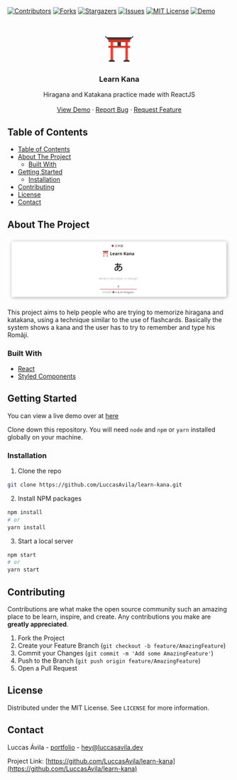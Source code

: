 [![Contributors][contributors-shield]][contributors-url]
[![Forks][forks-shield]][forks-url]
[![Stargazers][stars-shield]][stars-url]
[![Issues][issues-shield]][issues-url]
[![MIT License][license-shield]][license-url]
[![Demo][demo-shield]][demo-url]

<br />
<p align="center">
  <a href="https://github.com/LuccasAvila/learn-kana">
    <img src="github/logo.png" alt="Logo" height="64">
  </a>

  <h3 align="center">Learn Kana</h3>

  <p align="center">
    Hiragana and Katakana practice made with ReactJS
    <br />
    <br />
    <a href="https://luccasavila.github.io/learn-kana/">View Demo</a>
    ·
    <a href="https://github.com/LuccasAvila/learn-kana/issues">Report Bug</a>
    ·
    <a href="https://github.com/LuccasAvila/learn-kana/issues">Request Feature</a>
  </p>
</p>

<!-- TABLE OF CONTENTS -->

## Table of Contents

- [Table of Contents](#table-of-contents)
- [About The Project](#about-the-project)
  - [Built With](#built-with)
- [Getting Started](#getting-started)
  - [Installation](#installation)
- [Contributing](#contributing)
- [License](#license)
- [Contact](#contact)

<!-- ABOUT THE PROJECT -->

## About The Project

![Learn Kana][product-screenshot]

This project aims to help people who are trying to memorize hiragana and katakana, using a technique similar to the use of flashcards. Basically the system shows a kana and the user has to try to remember and type his Romãji.

### Built With

- [React](https://reactjs.org/)
- [Styled Components](https://styled-components.com/)

<!-- GETTING STARTED -->

## Getting Started

You can view a live demo over at [here](https://luccasavila.github.io/learn-kana/)

Clone down this repository. You will need `node` and `npm` or `yarn` installed globally on your machine.

### Installation

1. Clone the repo

```sh
git clone https://github.com/LuccasAvila/learn-kana.git
```

2. Install NPM packages

```sh
npm install
# or
yarn install
```

3. Start a local server

```sh
npm start
# or
yarn start
```

<!-- CONTRIBUTING -->

## Contributing

Contributions are what make the open source community such an amazing place to be learn, inspire, and create. Any contributions you make are **greatly appreciated**.

1. Fork the Project
2. Create your Feature Branch (`git checkout -b feature/AmazingFeature`)
3. Commit your Changes (`git commit -m 'Add some AmazingFeature'`)
4. Push to the Branch (`git push origin feature/AmazingFeature`)
5. Open a Pull Request

<!-- LICENSE -->

## License

Distributed under the MIT License. See `LICENSE` for more information.

<!-- CONTACT -->

## Contact

Luccas Ávila - [portfolio](https://luccasavila.dev) - hey@luccasavila.dev

Project Link: [https://github.com/LuccasAvila/learn-kana](https://github.com/LuccasAvila/learn-kana)

<!-- MARKDOWN LINKS & IMAGES -->

[contributors-shield]: https://img.shields.io/github/contributors/LuccasAvila/learn-kana.svg?style=flat-square
[contributors-url]: https://github.com/LuccasAvila/learn-kana/graphs/contributors
[forks-shield]: https://img.shields.io/github/forks/LuccasAvila/learn-kana.svg?style=flat-square
[forks-url]: https://github.com/LuccasAvila/learn-kana/network/members
[stars-shield]: https://img.shields.io/github/stars/LuccasAvila/learn-kana.svg?style=flat-square
[stars-url]: https://github.com/LuccasAvila/learn-kana/stargazers
[issues-shield]: https://img.shields.io/github/issues/LuccasAvila/learn-kana.svg?style=flat-square
[issues-url]: https://github.com/LuccasAvila/learn-kana/issues
[demo-shield]: https://img.shields.io/badge/Demo-Test%20now-blue?style=flat-square
[demo-url]: https://luccasavila.github.io/learn-kana/
[license-shield]: https://img.shields.io/github/license/LuccasAvila/learn-kana?style=flat-square
[license-url]: https://github.com/LuccasAvila/learn-kana/blob/master/LICENSE
[product-screenshot]: github/project.png
